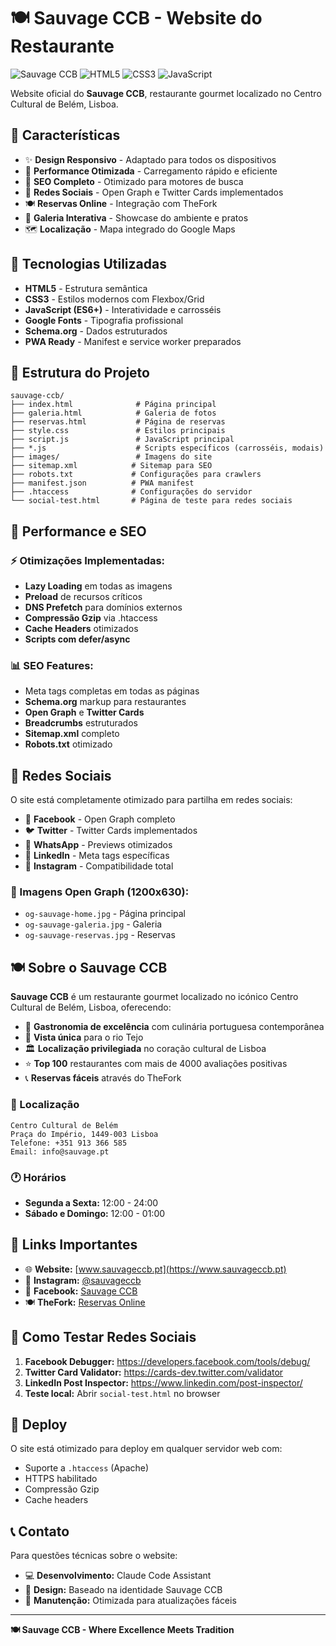 # 🍽️ Sauvage CCB - Website do Restaurante

![Sauvage CCB](https://img.shields.io/badge/Restaurant-Sauvage%20CCB-d66550?style=for-the-badge)
![HTML5](https://img.shields.io/badge/html5-%23E34F26.svg?style=for-the-badge&logo=html5&logoColor=white)
![CSS3](https://img.shields.io/badge/css3-%231572B6.svg?style=for-the-badge&logo=css3&logoColor=white)
![JavaScript](https://img.shields.io/badge/javascript-%23323330.svg?style=for-the-badge&logo=javascript&logoColor=%23F7DF1E)

Website oficial do **Sauvage CCB**, restaurante gourmet localizado no Centro Cultural de Belém, Lisboa.

## 🌟 Características

- ✨ **Design Responsivo** - Adaptado para todos os dispositivos
- 🚀 **Performance Otimizada** - Carregamento rápido e eficiente
- 📱 **SEO Completo** - Otimizado para motores de busca
- 🎯 **Redes Sociais** - Open Graph e Twitter Cards implementados
- 🍽️ **Reservas Online** - Integração com TheFork
- 📸 **Galeria Interativa** - Showcase do ambiente e pratos
- 🗺️ **Localização** - Mapa integrado do Google Maps

## 🔧 Tecnologias Utilizadas

- **HTML5** - Estrutura semântica
- **CSS3** - Estilos modernos com Flexbox/Grid
- **JavaScript (ES6+)** - Interatividade e carrosséis
- **Google Fonts** - Tipografia profissional
- **Schema.org** - Dados estruturados
- **PWA Ready** - Manifest e service worker preparados

## 📁 Estrutura do Projeto

```
sauvage-ccb/
├── index.html              # Página principal
├── galeria.html            # Galeria de fotos
├── reservas.html           # Página de reservas
├── style.css               # Estilos principais
├── script.js               # JavaScript principal
├── *.js                    # Scripts específicos (carrosséis, modais)
├── images/                 # Imagens do site
├── sitemap.xml            # Sitemap para SEO
├── robots.txt             # Configurações para crawlers
├── manifest.json          # PWA manifest
├── .htaccess              # Configurações do servidor
└── social-test.html       # Página de teste para redes sociais
```

## 🚀 Performance e SEO

### ⚡ Otimizações Implementadas:
- **Lazy Loading** em todas as imagens
- **Preload** de recursos críticos
- **DNS Prefetch** para domínios externos
- **Compressão Gzip** via .htaccess
- **Cache Headers** otimizados
- **Scripts com defer/async**

### 📊 SEO Features:
- Meta tags completas em todas as páginas
- **Schema.org** markup para restaurantes
- **Open Graph** e **Twitter Cards**
- **Breadcrumbs** estruturados
- **Sitemap.xml** completo
- **Robots.txt** otimizado

## 📱 Redes Sociais

O site está completamente otimizado para partilha em redes sociais:

- 📘 **Facebook** - Open Graph completo
- 🐦 **Twitter** - Twitter Cards implementados
- 💚 **WhatsApp** - Previews otimizados
- 💼 **LinkedIn** - Meta tags específicas
- 📸 **Instagram** - Compatibilidade total

### 🎨 Imagens Open Graph (1200x630):
- `og-sauvage-home.jpg` - Página principal
- `og-sauvage-galeria.jpg` - Galeria
- `og-sauvage-reservas.jpg` - Reservas

## 🍽️ Sobre o Sauvage CCB

**Sauvage CCB** é um restaurante gourmet localizado no icónico Centro Cultural de Belém, Lisboa, oferecendo:

- 🍷 **Gastronomia de excelência** com culinária portuguesa contemporânea
- 🌊 **Vista única** para o rio Tejo
- 🏛️ **Localização privilegiada** no coração cultural de Lisboa
- ⭐ **Top 100** restaurantes com mais de 4000 avaliações positivas
- 📞 **Reservas fáceis** através do TheFork

### 📍 Localização
```
Centro Cultural de Belém
Praça do Império, 1449-003 Lisboa
Telefone: +351 913 366 585
Email: info@sauvage.pt
```

### 🕐 Horários
- **Segunda a Sexta:** 12:00 - 24:00
- **Sábado e Domingo:** 12:00 - 01:00

## 🔗 Links Importantes

- 🌐 **Website:** [www.sauvageccb.pt](https://www.sauvageccb.pt)
- 📱 **Instagram:** [@sauvageccb](https://www.instagram.com/sauvageccb/)
- 📘 **Facebook:** [Sauvage CCB](https://www.facebook.com/sauvageccb)
- 🍽️ **TheFork:** [Reservas Online](https://www.thefork.pt/restaurante/sauvage-ccb-r807411)

## 🔧 Como Testar Redes Sociais

1. **Facebook Debugger:** https://developers.facebook.com/tools/debug/
2. **Twitter Card Validator:** https://cards-dev.twitter.com/validator
3. **LinkedIn Post Inspector:** https://www.linkedin.com/post-inspector/
4. **Teste local:** Abrir `social-test.html` no browser

## 🚀 Deploy

O site está otimizado para deploy em qualquer servidor web com:
- Suporte a `.htaccess` (Apache)
- HTTPS habilitado
- Compressão Gzip
- Cache headers

## 📞 Contato

Para questões técnicas sobre o website:
- 💻 **Desenvolvimento:** Claude Code Assistant
- 🎨 **Design:** Baseado na identidade Sauvage CCB
- 🔧 **Manutenção:** Otimizada para atualizações fáceis

---

**🍽️ Sauvage CCB - Where Excellence Meets Tradition**